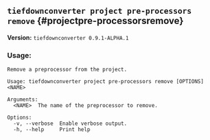 ## `tiefdownconverter project pre-processors remove` {#projectpre-processorsremove}

**Version:** `tiefdownconverter 0.9.1-ALPHA.1`

### Usage:
```
Remove a preprocessor from the project.

Usage: tiefdownconverter project pre-processors remove [OPTIONS] <NAME>

Arguments:
  <NAME>  The name of the preprocessor to remove.

Options:
  -v, --verbose  Enable verbose output.
  -h, --help     Print help
```


